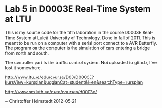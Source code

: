 Lab 5 in D0003E Real-Time System at LTU
=======================================
This is my source code for the fifth laboration in the course D0003E Real-Time System at Luleå University of Technology. Done in fall of 2011. This is meant to be run on a computer with a serial port connect to a AVR Butterfly. The program on the computer is the simulation of cars entering a bridge from north and south.

The controller part is the traffic control system. Not uploaded to github, I've lost it somewhere.

http://www.ltu.se/edu/course/D00/D0003E?kursView=kursplan&ugglanCat=student&l=en&searchType=kursplan

http://www.sm.luth.se/csee/courses/d0003e/

~ Christoffer Holmstedt 2012-05-21
